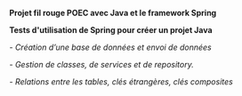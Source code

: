 __Projet fil rouge POEC avec Java et le framework Spring__

__Tests d'utilisation de Spring pour créer un projet Java__

_-	Création d’une base de données et envoi de données_

_-	Gestion de classes, de services et de repository._

_-	Relations entre les tables, clés étrangères, clés composites_
